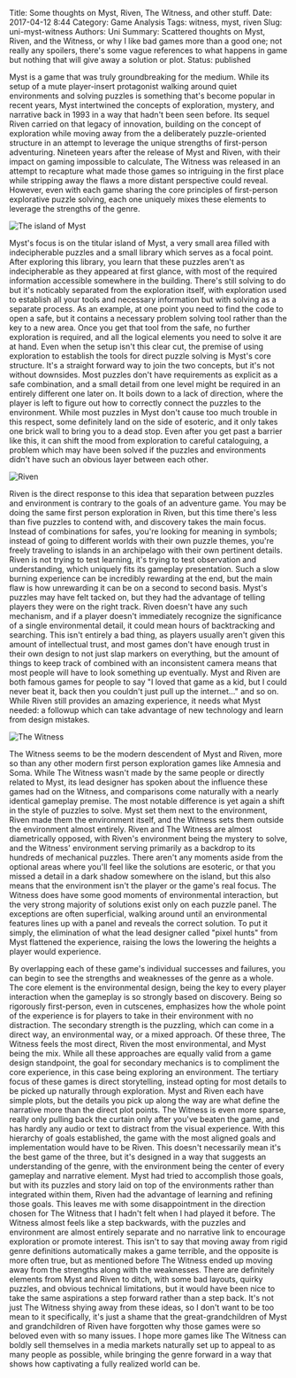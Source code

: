 Title: Some thoughts on Myst, Riven, The Witness, and other stuff.
Date: 2017-04-12 8:44
Category: Game Analysis
Tags: witness, myst, riven
Slug: uni-myst-witness
Authors: Uni
Summary: Scattered thoughts on Myst, Riven, and the Witness, or why I like bad games more than a good one; not really any spoilers, there's some vague references to what happens in game but nothing that will give away a solution or plot.
Status: published

Myst is a game that was truly groundbreaking for the medium. While its setup of a mute player-insert protagonist walking around quiet environments and solving puzzles is something that's become popular in recent years, Myst intertwined the concepts of exploration, mystery, and narrative back in 1993 in a way that hadn't been seen before. Its sequel Riven carried on that legacy of innovation, building on the concept of exploration while moving away from the a deliberately puzzle-oriented structure in an attempt to leverage the unique strengths of first-person adventuring. Nineteen years after the release of Myst and Riven, with their impact on gaming impossible to calculate, The Witness was released in an attempt to recapture what made those games so intriguing in the first place while stripping away the flaws a more distant perspective could reveal. However, even with each game sharing the core principles of first-person explorative puzzle solving, each one uniquely mixes these elements to leverage the strengths of the genre.

![The island of Myst]({attach}images/myst-island.jpg)

Myst's focus is on the titular island of Myst, a very small area filled with indecipherable puzzles and a small library which serves as a focal point. After exploring this library, you learn that these puzzles aren't as indecipherable as they appeared at first glance, with most of the required information accessible somewhere in the building. There's still solving to do but it's noticably separated from the exploration itself, with exploration used to establish all your tools and necessary information but  with solving as a separate process. As an example, at one point you need to find the code to open a safe, but it contains a necessary problem solving tool rather than the key to a new area. Once you get that tool from the safe, no further exploration is required, and all the logical elements you need to solve it are at hand. Even when the setup isn't this clear cut, the premise of using exploration to establish the tools for direct puzzle solving is Myst's core structure. It's a straight forward way to join the two concepts, but it's not without downsides. Most puzzles don't have requirements as explicit as a safe combination, and a small detail from one level might be required in an entirely different one later on. It boils down to a lack of direction, where the player is left to figure out how to correctly connect the puzzles to the environment. While most puzzles in Myst don't cause too much trouble in this respect, some definitely land on the side of esoteric, and it only takes one brick wall to bring you to a dead stop. Even after you get past a barrier like this, it can shift the mood from exploration to careful cataloguing, a problem which may have been solved if the puzzles and environments didn't have such an obvious layer between each other.

![Riven]({attach}images/riven-rocks.jpg)

Riven is the direct response to this idea that separation between puzzles and environment is contrary to the goals of an adventure game. You may be doing the same first person exploration in Riven, but this time there's less than five puzzles to contend with, and discovery takes the main focus. Instead of combinations for safes, you're looking for meaning in symbols; instead of going to different worlds with their own puzzle themes, you're freely traveling to islands in an archipelago with their own pertinent details. Riven is not trying to test learning, it's trying to test observation and understanding, which uniquely fits its gameplay presentation. Such a slow burning experience can be incredibly rewarding at the end, but the main flaw is how unrewarding it can be on a second to second basis. Myst's puzzles may have felt tacked on, but they had the advantage of telling players they were on the right track. Riven doesn't have any such mechanism, and if a player doesn't immediately recognize the significance of a single environmental detail, it could mean hours of backtracking and searching. This isn't entirely a bad thing, as players usually aren't given this amount of intellectual trust, and most games don't have enough trust in their own design to not just slap markers on everything, but the amount of things to keep track of combined with an inconsistent camera means that most people will have to look something up eventually. Myst and Riven are both famous games for people to say "I loved that game as a kid, but I could never beat it, back then you couldn't just pull up the internet..." and so on. While Riven still provides an amazing experience, it needs what Myst needed: a followup which can take advantage of new technology and learn from design mistakes.

![The Witness]({attach}images/witness-island.jpg)

The Witness seems to be the modern descendent of Myst and Riven, more so than any other modern first person exploration games like Amnesia and Soma. While The Witness wasn't made by the same people or directly related to Myst, its lead designer has spoken about the influence these games had on the Witness, and comparisons come naturally with a nearly identical gameplay premise. The most notable difference is yet again a shift in the style of puzzles to solve. Myst set them next to the environment, Riven made them the environment itself, and the Witness sets them outside the environment almost entirely. Riven and The Witness are almost diametrically opposed, with Riven's environment being the mystery to solve, and the Witness' environment serving primarily as a backdrop to its hundreds of mechanical puzzles. There aren't any moments aside from the optional areas where you'll feel like the solutions are esoteric, or that you missed a detail in a dark shadow somewhere on the island, but this also means that the environment isn't the player or the game's real focus. The Witness does have some good moments of environmental interaction, but the very strong majority of solutions exist only on each puzzle panel. The exceptions are often superficial, walking around until an environmental features lines up with a panel and reveals the correct solution. To put it simply, the elimination of what the lead designer called "pixel hunts" from Myst flattened the experience, raising the lows the lowering the heights a player would experience.

By overlapping each of these game's individual successes and failures, you can begin to see the strengths and weaknesses of the genre as a whole. The core element is the environmental design, being the key to every player interaction when the gameplay is so strongly based on discovery. Being so rigorously first-person, even in cutscenes, emphasizes how the whole point of the experience is for players to take in their environment with no distraction. The secondary strength is the puzzling, which can come in a direct way, an environmental way, or a mixed approach. Of these three, The Witness feels the most direct, Riven the most environmental, and Myst being the mix. While all these approaches are equally valid from a game design standpoint, the goal for secondary mechanics is to compliment the core experience, in this case being exploring an environment. The tertiary focus of these games is direct storytelling, instead opting for most details to be picked up naturally through exploration. Myst and Riven each have simple plots, but the details you pick up along the way are what define the narrative more than the direct plot points. The Witness is even more sparse, really only pulling back the curtain only after you've beaten the game, and has hardly any audio or text to distract from the visual experience. With this hierarchy of goals established, the game with the most aligned goals and implementation would have to be Riven. This doesn't necessarily mean it's the best game of the three, but it's designed in a way that suggests an understanding of the genre, with the environment being the center of every gameplay and narrative element. Myst had tried to accomplish those goals, but with its puzzles and story laid on top of the environments rather than integrated within them, Riven had the advantage of learning and refining those goals. This leaves me with some disappointment in the direction chosen for The Witness that I hadn't felt when I had played it before. The Witness almost feels like a step backwards, with the puzzles and environment are almost entirely separate and no narrative link to encourage exploration or promote interest. This isn't to say that moving away from rigid genre definitions automatically makes a game terrible, and the opposite is more often true, but as mentioned before The Witness ended up moving away from the strengths along with the weaknesses. There are definitely elements from Myst and Riven to ditch, with some bad layouts, quirky puzzles, and obvious technical limitations, but it would have been nice to take the same aspirations a step forward rather than a step back. It's not just The Witness shying away from these ideas, so I don't want to be too mean to it specifically, it's just a shame that the great-grandchildren of Myst and grandchildren of Riven have forgotten why those games were so beloved even with so many issues. I hope more games like The Witness can boldly sell themselves in a media markets naturally set up to appeal to as many people as possible, while bringing the genre forward in a way that shows how captivating a fully realized world can be.

